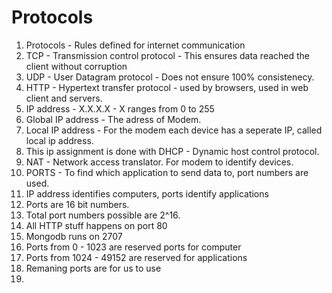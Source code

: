# Protocols

1. Protocols -  Rules defined for internet communication
2. TCP - Transmission control protocol - This ensures data reached the client without corruption
3. UDP - User Datagram protocol -  Does not ensure 100% consistenecy.
4. HTTP - Hypertext transfer protocol - used by browsers, used in web client and servers.
5. IP address - X.X.X.X - X ranges from 0 to 255
6. Global IP address - The adress of Modem.
7. Local IP address - For the modem each device has a seperate IP, called local ip address.
8. This ip assignment is done with DHCP - Dynamic host control protocol.
9. NAT - Network access translator. For modem to identify devices.
10. PORTS - To find which application to send data to, port numbers are used.
11. IP address identifies computers, ports identify applications
12. Ports are 16 bit numbers.
13. Total port numbers possible are 2^16.
14. All HTTP stuff happens on port 80
15. Mongodb runs on 2707
16. Ports from 0 - 1023 are reserved ports for computer
17. Ports from 1024 - 49152 are reserved for applications
18. Remaning ports are for us to use
19. 